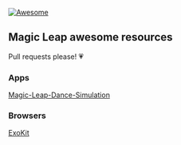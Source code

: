 [![Awesome](https://cdn.rawgit.com/sindresorhus/awesome/d7305f38d29fed78fa85652e3a63e154dd8e8829/media/badge.svg)](https://github.com/sindresorhus/awesome)

## Magic Leap awesome resources

Pull requests please! 💗

### Apps

[Magic-Leap-Dance-Simulation](https://github.com/MuhammadFarhanAqeel/Magic-Leap-Dance-Simulation)

### Browsers

[ExoKit](https://github.com/webmixedreality/exokit)
